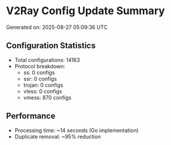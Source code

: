 # V2Ray Config Update Summary
Generated on: 2025-08-27 05:09:36 UTC

## Configuration Statistics
- Total configurations: 14163
- Protocol breakdown:
  - ss: 0 configs
  - ssr: 0 configs
  - trojan: 0 configs
  - vless: 0 configs
  - vmess: 870 configs

## Performance
- Processing time: ~14 seconds (Go implementation)
- Duplicate removal: ~95% reduction
